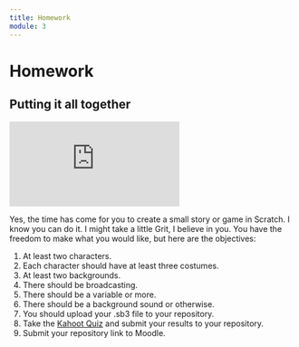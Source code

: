 ```yaml
---
title: Homework
module: 3
---
```


# Homework

## Putting it all together

<div class="embed-responsive embed-responsive-16by9"><iframe class="embed-responsive-item" src="https://www.youtube.com/embed/AT1LSPdAOMU" frameborder="0" allowfullscreen></iframe></div>

Yes, the time has come for you to create a small story or game in Scratch.  I know you can do it. I might take a little Grit, I believe in you.  You have the freedom to make what you would like, but here are the objectives:

1. At least two characters.
2. Each character should have at least three costumes.
3. At least two backgrounds.
4. There should be broadcasting.
5. There should be a variable or more.
6. There should be a background sound or otherwise.
7. You should upload your .sb3 file to your repository.
8. Take the <a href="" target="_new">Kahoot Quiz</a> and submit your results to your repository.
9. Submit your repository link to Moodle.